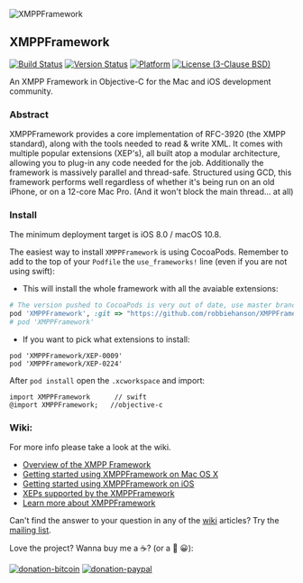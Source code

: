 
![XMPPFramework](xmppframework.png)

## XMPPFramework
[![Build Status](https://travis-ci.org/robbiehanson/XMPPFramework.svg?branch=master)](https://travis-ci.org/robbiehanson/XMPPFramework) [![Version Status](https://img.shields.io/cocoapods/v/XMPPFramework.svg?style=flat)](https://github.com/robbiehanson/XMPPFramework) [![Platform](https://img.shields.io/cocoapods/p/XMPPFramework.svg?style=flat)](https://cocoapods.org/?q=XMPPFramework) [![License (3-Clause BSD)](https://img.shields.io/badge/license-BSD%203--Clause-orange.svg?style=flat)](http://opensource.org/licenses/BSD-3-Clause)


An XMPP Framework in Objective-C for the Mac and iOS development community.

### Abstract
XMPPFramework provides a core implementation of RFC-3920 (the XMPP standard), along with the tools needed to read & write XML. It comes with multiple popular extensions (XEP's), all built atop a modular architecture, allowing you to plug-in any code needed for the job. Additionally the framework is massively parallel and thread-safe. Structured using GCD, this framework performs well regardless of whether it's being run on an old iPhone, or on a 12-core Mac Pro. (And it won't block the main thread... at all)

### Install

The minimum deployment target is iOS 8.0 / macOS 10.8.

The easiest way to install `XMPPFramework` is using CocoaPods. Remember to add to the top of your `Podfile` the `use_frameworks!` line (even if you are not using swift):

- This will install the whole framework with all the avaiable extensions:

```ruby
# The version pushed to CocoaPods is very out of date, use master branch for now
pod 'XMPPFramework', :git => "https://github.com/robbiehanson/XMPPFramework.git", :branch => 'master'
# pod 'XMPPFramework'
```

- If you want to pick what extensions to install:

```
pod 'XMPPFramework/XEP-0009'
pod 'XMPPFramework/XEP-0224'
```

After `pod install` open the `.xcworkspace` and import:

```
import XMPPFramework      // swift
@import XMPPFramework;   //objective-c
```

### Wiki:
For more info please take a look at the wiki.

- [Overview of the XMPP Framework](https://github.com/robbiehanson/XMPPFramework/wiki/IntroToFramework)
- [Getting started using XMPPFramework on Mac OS X](https://github.com/robbiehanson/XMPPFramework/wiki/GettingStarted_Mac)
- [Getting started using XMPPFramework on iOS](https://github.com/robbiehanson/XMPPFramework/wiki/GettingStarted_iOS)
- [XEPs supported by the XMPPFramework](https://github.com/robbiehanson/XMPPFramework/wiki/XEPs)
- [Learn more about XMPPFramework](https://github.com/robbiehanson/XMPPFramework/wiki)


Can't find the answer to your question in any of the [wiki](https://github.com/robbiehanson/XMPPFramework/wiki) articles? Try the [mailing list](http://groups.google.com/group/xmppframework). 

Love the project? Wanna buy me a ☕️? (or a 🍺 😀):

[![donation-bitcoin](https://bitpay.com/img/donate-sm.png)](https://onename.com/robbiehanson)
[![donation-paypal](https://www.paypal.com/en_US/i/btn/btn_donate_SM.gif)](https://www.paypal.com/cgi-bin/webscr?cmd=_s-xclick&hosted_button_id=CV6XGZTPQU9HY)


